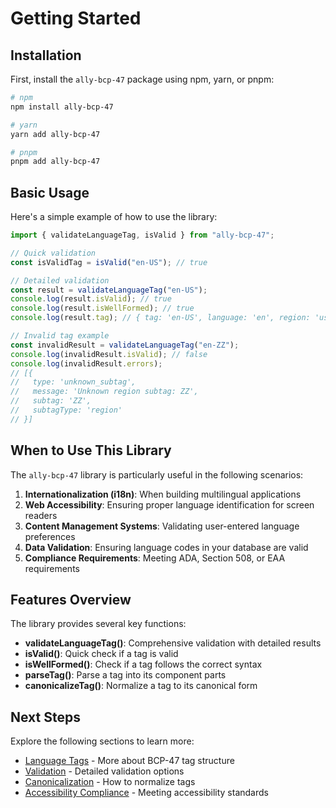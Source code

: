 # Getting Started

## Installation

First, install the `ally-bcp-47` package using npm, yarn, or pnpm:

```bash
# npm
npm install ally-bcp-47

# yarn
yarn add ally-bcp-47

# pnpm
pnpm add ally-bcp-47
```

## Basic Usage

Here's a simple example of how to use the library:

```typescript
import { validateLanguageTag, isValid } from "ally-bcp-47";

// Quick validation
const isValidTag = isValid("en-US"); // true

// Detailed validation
const result = validateLanguageTag("en-US");
console.log(result.isValid); // true
console.log(result.isWellFormed); // true
console.log(result.tag); // { tag: 'en-US', language: 'en', region: 'us' }

// Invalid tag example
const invalidResult = validateLanguageTag("en-ZZ");
console.log(invalidResult.isValid); // false
console.log(invalidResult.errors);
// [{
//   type: 'unknown_subtag',
//   message: 'Unknown region subtag: ZZ',
//   subtag: 'ZZ',
//   subtagType: 'region'
// }]
```

## When to Use This Library

The `ally-bcp-47` library is particularly useful in the following scenarios:

1. **Internationalization (i18n)**: When building multilingual applications
2. **Web Accessibility**: Ensuring proper language identification for screen readers
3. **Content Management Systems**: Validating user-entered language preferences
4. **Data Validation**: Ensuring language codes in your database are valid
5. **Compliance Requirements**: Meeting ADA, Section 508, or EAA requirements

## Features Overview

The library provides several key functions:

- **validateLanguageTag()**: Comprehensive validation with detailed results
- **isValid()**: Quick check if a tag is valid
- **isWellFormed()**: Check if a tag follows the correct syntax
- **parseTag()**: Parse a tag into its component parts
- **canonicalizeTag()**: Normalize a tag to its canonical form

## Next Steps

Explore the following sections to learn more:

- [Language Tags](./language-tags) - More about BCP-47 tag structure
- [Validation](./validation) - Detailed validation options
- [Canonicalization](./canonicalization) - How to normalize tags
- [Accessibility Compliance](./ada-compliance) - Meeting accessibility standards
